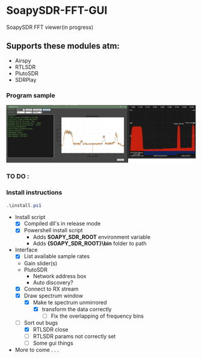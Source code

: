 # SoapySDR-FFT-GUI

SoapySDR FFT viewer(in progress)

## Supports these modules atm: 

 - Airspy
 - RTLSDR
 - PlutoSDR
 - SDRPlay 

### Program sample
![Screen](./SoapySDRFFTGUI/images/OnlineWBVSLocal.png)
### TO DO :

### Install instructions

```powershell
.\install.ps1
```
  - Install script
    - [x] Compiled dll's in release mode
    - [x] Powershell install script
      - Adds **SOAPY_SDR_ROOT** environment variable
      - Adds **{SOAPY_SDR_ROOT}\bin** folder to path 
  - Interface
    - [x] List available sample rates
    - Gain slider(s)
    - PlutoSDR
      - Network address box
      - Auto discovery?
    - [x] Connect to RX stream 
    - [x] Draw spectrum window 
      - [x] Make te spectrum unmirrored 
        - [x] transform the data correctly
          - [ ] Fix the overlapping of frequency bins
    - [ ] Sort out bugs
      - [x] RTLSDR close
      - [ ] RTLSDR params not correctly set
      - [ ] Some gui things
  - More to come . . .